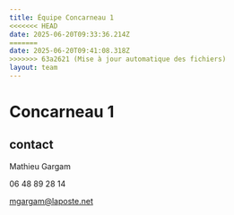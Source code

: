 ```yaml
---
title: Équipe Concarneau 1
<<<<<<< HEAD
date: 2025-06-20T09:33:36.214Z
=======
date: 2025-06-20T09:41:08.318Z
>>>>>>> 63a2621 (Mise à jour automatique des fichiers)
layout: team
---
```


# Concarneau 1



## contact 

Mathieu Gargam

 06 48 89 28 14

mgargam@laposte.net

